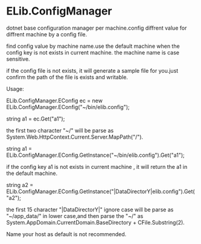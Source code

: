 ELib.ConfigManager
==================

dotnet base configuration manager per machine.config diffrent value for diffrent machine by a config file.

find config value by machine name.use the default machine when the config key is not exists in current machine.
the machine name is case sensitive.

if the config file is not exists, it will generate a sample file for you.just confirm the path of the file is exists and writable.

Usage:


ELib.ConfigManager.EConfig ec = new ELib.ConfigManager.EConfig("~/bin/elib.config");

string a1 = ec.Get("a1");

  the first two character  "~/" will be parse as System.Web.HttpContext.Current.Server.MapPath("/").

string a1 = ELib.ConfigManager.EConfig.GetInstance("~/bin/elib.config").Get("a1");

  if the config key a1 is not exists in current machine , it will return the a1 in the default machine.
  
string a2 = ELib.ConfigManager.EConfig.GetInstance("|DataDirectorY|elib.config").Get("a2");

  the first 15 character "|DataDirectorY|" ignore case will be parse as "~/app_data/" in lower case,and then parse the "~/" as  System.AppDomain.CurrentDomain.BaseDirectory + CFile.Substring(2).
  
  
Name your host as default is not recommended.
